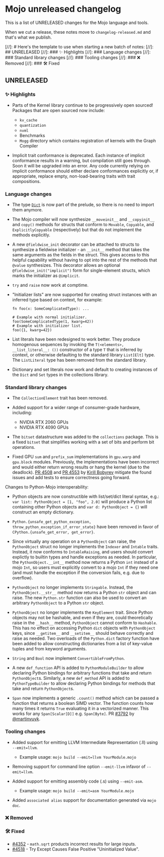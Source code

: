 # Mojo unreleased changelog

This is a list of UNRELEASED changes for the Mojo language and tools.

When we cut a release, these notes move to `changelog-released.md` and that's
what we publish.

[//]: # Here's the template to use when starting a new batch of notes:
[//]: ## UNRELEASED
[//]: ### ✨ Highlights
[//]: ### Language changes
[//]: ### Standard library changes
[//]: ### Tooling changes
[//]: ### ❌ Removed
[//]: ### 🛠️ Fixed

## UNRELEASED

### ✨ Highlights

- Parts of the Kernel library continue to be progressively open sourced!
  Packages that are open sourced now include:
  - `kv_cache`
  - `quantization`
  - `nvml`
  - Benchmarks
  - `Mogg` directory which contains registration of kernels with the Graph
    Compiler

- Implicit trait conformance is deprecated. Each instance of implicit
  conformance results in a warning, but compilation still goes through. Soon it
  will be upgraded into an error. Any code currently relying on implicit
  conformance should either declare conformances explicitly or, if appropriate,
  replace empty, non-load-bearing traits with trait compositions.

### Language changes

- The type [`Dict`](/mojo/stdlib/collections/dict/Dict/) is now part of the
  prelude, so there is no need to import them anymore.

- The Mojo compiler will now synthesize `__moveinit__` and `__copyinit__` and
  `copy()` methods for structs that conform to `Movable`, `Copyable`, and
  `ExplicitlyCopyable` (respectively) but that do not implement the methods
  explicitly.

- A new `@fieldwise_init` decorator can be attached to structs to synthesize a
  fieldwise initializer - an `__init__` method that takes the same arguments as
  the fields in the struct.  This gives access to this helpful capability
  without having to opt into the rest of the methods that `@value` synthesizes.
  This decorator allows an optional `@fieldwise_init("implicit")` form for
  single-element structs, which marks the initializer as `@implicit`.

- `try` and `raise` now work at comptime.

- "Initializer lists" are now supported for creating struct instances with an
  inferred type based on context, for example:

  ```mojo
  fn foo(x: SomeComplicatedType): ...

  # Example with normal initializer.
  foo(SomeComplicatedType(1, kwarg=42))
  # Example with initializer list.
  foo({1, kwarg=42})
  ```

- List literals have been redesigned to work better.  They produce homogenous
  sequences by invoking the `T(<elements>, __list_literal__: ())` constructor
  of a type `T` that is inferred by context, or otherwise defaulting to the
  standard library `List[Elt]` type.  The `ListLiteral` type has been removed
  from the standard library.

- Dictionary and set literals now work and default to creating instances of the
  `Dict` and `Set` types in the collections library.

### Standard library changes

- The `CollectionElement` trait has been removed.

- Added support for a wider range of consumer-grade hardware, including:
  - NVIDIA RTX 2060 GPUs
  - NVIDIA RTX 4090 GPUs

- The `bitset` datastructure was added to the `collections` package. This is a
  fixed `bitset` that simplifies working with a set of bits and perform bit
  operations.

- Fixed GPU `sum` and `prefix_sum` implementations in `gpu.warp` and `gpu.block`
  modules. Previously, the implementations have been incorrect and would either
  return wrong results or hang the kernel (due to the deadlock). [PR
  4508](https://github.com/modular/modular/pull/4508) and [PR
  4553](https://github.com/modular/modular/pull/4553) by [Kirill
  Bobyrev](https://github.com/kirillbobyrev) mitigate the found issues and add
  tests to ensure correctness going forward.

Changes to Python-Mojo interoperability:

- Python objects are now constructible with list/set/dict literal syntax, e.g.:
  `var list: PythonObject = [1, "foo", 2.0]` will produce a Python list
  containing other Python objects and `var d: PythonObject = {}` will construct
  an empty dictionary.

- `Python.{unsafe_get_python_exception, throw_python_exception_if_error_state}`
  have been removed in favor of `CPython.{unsafe_get_error, get_error}`.

- Since virtually any operation on a `PythonObject` can raise, the
  `PythonObject` struct no longer implements the `Indexer` and `Intable` traits.
  Instead, it now conforms to `IntableRaising`, and users should convert
  explictly to builtin types and handle exceptions as needed. In particular, the
  `PythonObject.__int__` method now returns a Python `int` instead of a mojo
  `Int`, so users must explicitly convert to a mojo `Int` if they need one (and
  must handle the exception if the conversion fails, e.g. due to overflow).

- `PythonObject` no longer implements `Stringable`. Instead, the
  `PythonObject.__str__` method now returns a Python `str` object and can raise.
  The new `Python.str` function can also be used to convert an arbitrary
  `PythonObject` to a Python `str` object.

- `PythonObject` no longer implements the `KeyElement` trait. Since Python
  objects may not be hashable, and even if they are, could theoretically raise
  in the `__hash__` method, `PythonObject` cannot conform to `Hashable`.
  This has no effect on accessing Python `dict` objects with `PythonObject`
  keys, since `__getitem__` and `__setitem__` should behave correctly and raise
  as needed. Two overloads of the `Python.dict` factory function have been added
  to allow constructing dictionaries from a list of key-value tuples and from
  keyword arguments.

- `String` and `Bool` now implement `ConvertibleFromPython`.

- A new `def_function` API is added to `PythonModuleBuilder` to allow declaring
  Python bindings for arbitrary functions that take and return `PythonObject`s.
  Similarly, a new `def_method` API is added to `PythonTypeBuilder` to allow
  declaring Python bindings for methods that take and return `PythonObject`s.

- `Span` now implements a generic `.count()` method which can be passed a
  function that returns a boolean SIMD vector. The function counts how many
  times it returns `True` evaluating it in a vectorized manner. This works for
  any `Span[Scalar[D]]` e.g. `Span[Byte]`. PR
  [#3792](https://github.com/modularml/mojo/pull/3792) by [@martinvuyk](https://github.com/martinvuyk).

### Tooling changes

- Added support for emitting LLVM Intermediate Representation (.ll) using `--emit=llvm`.
  - Example usage: `mojo build --emit=llvm YourModule.mojo`

- Removing support for command line option `--emit-llvm` infavor of `--emit=llvm`.

- Added support for emitting assembly code (.s) using `--emit-asm`.
  - Example usage: `mojo build --emit=asm YourModule.mojo`

- Added `associated alias` support for documentation generated via `mojo doc`.

### ❌ Removed

### 🛠️ Fixed

- [#4352](https://github.com/modular/modular/issues/4352) - `math.sqrt`
  products incorrect results for large inputs.
- [#4518](https://github.com/modular/modular/issues/4518) - Try Except Causes
  False Positive "Uninitialized Value".
